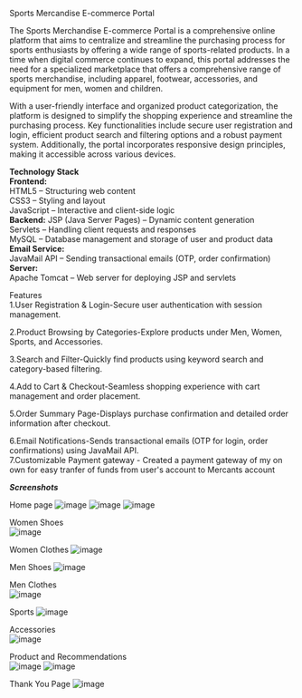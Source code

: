 Sports Mercandise E-commerce Portal

The Sports Merchandise E-commerce Portal is a comprehensive online platform that aims to centralize and streamline the purchasing process for sports enthusiasts by offering a wide range of sports-related products. In a time when digital commerce continues to expand, this portal addresses the need for a specialized marketplace that offers a comprehensive range of sports merchandise, including apparel, footwear, accessories, and equipment for men, women and children.

With a user-friendly interface and organized product categorization, the platform is designed to simplify the shopping experience and streamline the purchasing process. Key functionalities include secure user registration and login, efficient product search and filtering options and a robust payment system. Additionally, the portal incorporates responsive design principles, making it accessible across various devices.

**Technology Stack**  
**Frontend:**  
HTML5 – Structuring web content  
CSS3 – Styling and layout  
JavaScript – Interactive and client-side logic  
**Backend:**
JSP (Java Server Pages) – Dynamic content generation  
Servlets – Handling client requests and responses  
MySQL – Database management and storage of user and product data  
**Email Service:**  
JavaMail API – Sending transactional emails (OTP, order confirmation)  
**Server:**  
Apache Tomcat – Web server for deploying JSP and servlets

Features  
1.User Registration & Login-Secure user authentication with session management.

2.Product Browsing by Categories-Explore products under Men, Women, Sports, and Accessories.

3.Search and Filter-Quickly find products using keyword search and category-based filtering.

4.Add to Cart & Checkout-Seamless shopping experience with cart management and order placement.

5.Order Summary Page-Displays purchase confirmation and detailed order information after checkout.

6.Email Notifications-Sends transactional emails (OTP for login, order confirmations) using JavaMail API.  
7.Customizable Payment gateway - Created a payment gateway of my on own for easy tranfer of funds from user's account to Mercants account  

***Screenshots***

Home page
![image](https://github.com/user-attachments/assets/75329f7e-4847-4324-a232-0f7cc94cb37a)
![image](https://github.com/user-attachments/assets/ccce6a14-1581-4fab-a105-e8bf836950e5)
![image](https://github.com/user-attachments/assets/19585665-1d65-4528-a981-8492a2fa6330)

Women Shoes  
![image](https://github.com/user-attachments/assets/5b23aca8-8c5e-4220-90d4-f84f3d7bcf61)

Women Clothes
![image](https://github.com/user-attachments/assets/2b78f77f-64d7-4f6b-9b8c-167872281fc4)

Men Shoes 
![image](https://github.com/user-attachments/assets/334f4ada-bf22-48b0-9c18-41f1b616d901)

Men Clothes  
![image](https://github.com/user-attachments/assets/3458a713-ca4d-4b3e-9f81-418a76e19591)

Sports 
![image](https://github.com/user-attachments/assets/5c8057f8-6e10-46f8-9108-07cdb113ba6b)

Accessories  
![image](https://github.com/user-attachments/assets/798ddf6a-548f-4320-a412-1baebd8cb413)

Product and Recommendations  
![image](https://github.com/user-attachments/assets/31a9ad59-fc7b-42e2-9e8a-3e7cf442b388)
![image](https://github.com/user-attachments/assets/1391bdce-7a44-46eb-a8a7-83507d81e502)

Thank You Page
![image](https://github.com/user-attachments/assets/600865e5-7831-4fe2-9c16-47911cc430e7)



